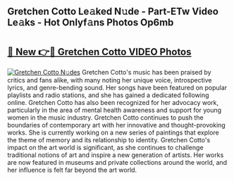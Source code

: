 ## Gretchen Cotto Le𝚊ked N𝚞de - Part-ETw Video Le𝚊ks - Hot Onlyf𝚊ns Photos Op6mb

# <h2><a href="http://ab47535.deff.icu/?id=Gretchen+Cotto">🔗 New 👉🔴 Gretchen Cotto VIDEO Photos</a></h2>

[![Gretchen Cotto N𝚞des](https://i.imgur.com/rIISA9y.gif)](http://ab47535.deff.icu/?id=Gretchen+Cotto)
Gretchen Cotto's music has been praised by critics and fans alike, with many noting her unique voice, introspective lyrics, and genre-bending sound. Her songs have been featured on popular playlists and radio stations, and she has gained a dedicated following online. Gretchen Cotto has also been recognized for her advocacy work, particularly in the area of mental health awareness and support for young women in the music industry. Gretchen Cotto continues to push the boundaries of contemporary art with her innovative and thought-provoking works. She is currently working on a new series of paintings that explore the theme of memory and its relationship to identity. Gretchen Cotto's impact on the art world is significant, as she continues to challenge traditional notions of art and inspire a new generation of artists. Her works are now featured in museums and private collections around the world, and her influence is felt far beyond the art world.
